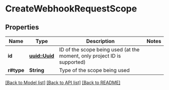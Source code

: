 # CreateWebhookRequestScope

## Properties

Name | Type | Description | Notes
------------ | ------------- | ------------- | -------------
**id** | [**uuid::Uuid**](uuid::Uuid.md) | ID of the scope being used (at the moment, only project ID is supported) | 
**r#type** | **String** | Type of the scope being used | 

[[Back to Model list]](../README.md#documentation-for-models) [[Back to API list]](../README.md#documentation-for-api-endpoints) [[Back to README]](../README.md)


